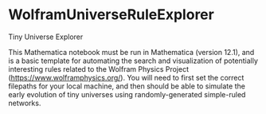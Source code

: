 # WolframUniverseRuleExplorer
Tiny Universe Explorer

This Mathematica notebook must be run in Mathematica (version 12.1), and is a basic template for automating the search and
visualization of potentially interesting rules related to the Wolfram Physics Project (https://www.wolframphysics.org/).
You will need to first set the correct filepaths for your local machine, and then should be able to simulate the early
evolution of tiny universes using randomly-generated simple-ruled networks.
